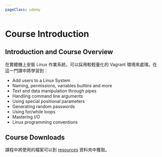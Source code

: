 ```yaml
---
pageClass: udemy
---
```


# Course Introduction

## Introduction and Course Overview

在實體機上安裝 Linux 作業系統，可以採用較輕量化的 Vagrant 環境來處理。在這一門課中將學習到：

- Add users to a Linux System
- Naming, permissions, variables builtins and more
- Text and data manipulation through pipes
- Handling command line arguments
- Using special positional parameters
- Generating random passwords
- Using for/while loops
- Mastering I/O
- Linux programming conventions

## Course Downloads

課程中將使用的檔案可以到 [resources](./resources) 資料夾中獲取。
